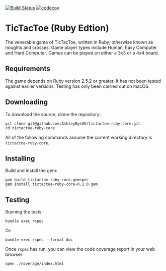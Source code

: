 [![Build Status](https://travis-ci.org/AshleyByeUK/tictactoe-ruby-core.svg?branch=master)](https://travis-ci.org/AshleyByeUK/tictactoe-ruby-core)
[![codecov](https://codecov.io/gh/AshleyByeUK/tictactoe-ruby-core/branch/master/graph/badge.svg)](https://codecov.io/gh/AshleyByeUK/tictactoe-ruby-core)

# TicTacToe (Ruby Edtion)

The venerable game of TicTacToe, written in Ruby, otherwise known as noughts and crosses. Game player types
include Human, Easy Computer and Hard Computer. Games can be played on either a 3x3 or a 4x4 board.

## Requirements

The game depends on Ruby version 2.5.2 or greater. It has not been tested against earlier versions. Testing
has only been carried out on macOS.

## Downloading

To download the source, clone the repository:

```
git clone git@github.com:AshleyByeUK/tictactoe-ruby-core.git
cd tictactoe-ruby-core
```

All of the following commands assume the current working directory is `tictactoe-ruby-core`.

## Installing

Build and install the gem:

```
gem build tictactoe-ruby-core.gemspec
gem install tictactoe-ruby-core-0.1.0.gem
```

## Testing

Running the tests:

```
bundle exec rspec
```

Or:

```
bundle exec rspec --format doc
```

Once `rspec` has run, you can view the code coverage report in your web browser:

```
open ./coverage/index.html
```

